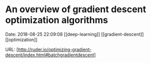 # An overview of gradient descent optimization algorithms

Date: 2018-08-25 22:09:08
[[deep-learning]] [[gradient-descent]] [[optimization]]

URL: [http://ruder.io/optimizing-gradient-descent/index.html#batchgradientdescent]
